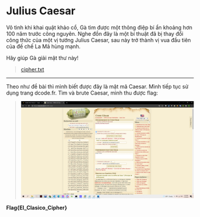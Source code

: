 # Julius Caesar

Vô tình khi khai quật khảo cổ, Gà tìm được một thông điệp bí ẩn khoảng hơn 100 năm trước công nguyên. Nghe đồn đây là một bí thuật đã bị thay đổi công thức của một vị tướng Julius Caesar, sau này trở thành vị vua đầu tiên của đế chế La Mã hùng mạnh.

Hãy giúp Gà giải mật thư này!

> [cipher.txt](cipher.txt)

---

Theo như đề bài thì mình biết được đây là mật mã Caesar. Mình tiếp tục sử dụng trang dcode.fr. Tìm và brute Caesar, mình thu được flag:

> ![](1.png)

**Flag{El_Clasico_Cipher}**
